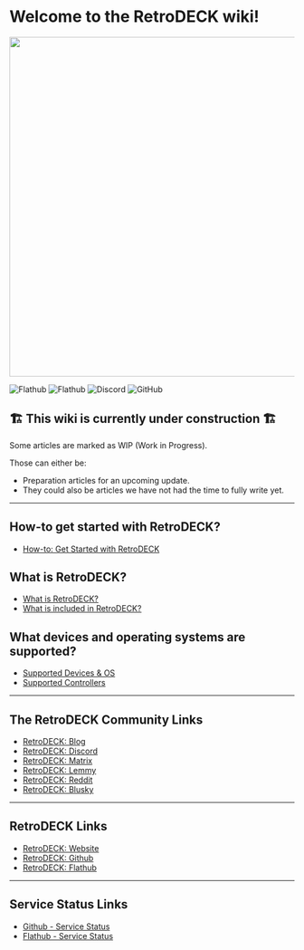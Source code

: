 # Welcome to the RetroDECK wiki!

<img src="wiki_images/logos/rd-esde-logo.svg" width="600">

![Flathub](https://img.shields.io/flathub/downloads/net.retrodeck.retrodeck)
![Flathub](https://img.shields.io/flathub/v/net.retrodeck.retrodeck)
![Discord](https://img.shields.io/discord/951662718102962256?label=discord)
![GitHub](https://img.shields.io/github/license/XargonWan/RetroDECK)


## 🏗️ This wiki is currently under construction 🏗️

Some articles are marked as WIP (Work in Progress).

Those can either be:

- Preparation articles for an upcoming update.
- They could also be articles we have not had the time to fully write yet.


---

## How-to get started with RetroDECK?

- [How-to: Get Started with RetroDECK](wiki_general/retrodeck-start.md)

## What is RetroDECK?

- [What is RetroDECK?](wiki_about/what-is-retrodeck.md)
- [What is included in RetroDECK?](wiki_about/what-is-included.md)

## What devices and operating systems are supported?

- [Supported Devices & OS](wiki_general/supported-devices.md)
- [Supported Controllers](wiki_general/supported-controllers.md)

---

## The RetroDECK Community Links

- [RetroDECK: Blog](https://retrodeck.readthedocs.io/en/latest/blog/)
- [RetroDECK: Discord](https://discord.gg/WDc5C9YWMx)
- [RetroDECK: Matrix](https://matrix.to/#/#retrodeck:matrix.org)
- [RetroDECK: Lemmy](https://lemmy.zip/c/retrodeck)
- [RetroDECK: Reddit](https://www.reddit.com/r/retrodeck)
- [RetroDECK: Blusky](https://bsky.app/profile/retrodeck.net)

---

## RetroDECK Links

- [RetroDECK: Website](https://retrodeck.net) 
- [RetroDECK: Github](https://github.com/XargonWan/) 
- [RetroDECK: Flathub](https://flathub.org/apps/net.retrodeck.retrodeck)

---

## Service Status Links

- [Github - Service Status](https://www.githubstatus.com/)
- [Flathub - Service Status](https://status.flathub.org/)
